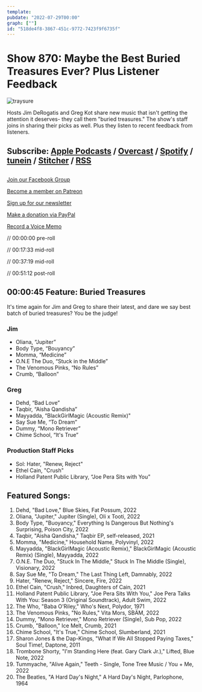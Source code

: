 ```yaml
---
template: 
pubdate: "2022-07-29T00:00"
graph: [""]
id: "518de4f8-3867-451c-9772-7423f9f6735f"
---
```






# Show 870: Maybe the Best Buried Treasures Ever? Plus Listener Feedback

![traysure](https://static.soundopinions.org/images/2022/treasure-island.jpeg)

Hosts Jim DeRogatis and Greg Kot share new music that isn't getting the attention it deserves- they call them "buried treasures." The show's staff joins in sharing their picks as well. Plus they listen to recent feedback from listeners.



## Subscribe: [Apple Podcasts](https://itunes.apple.com/us/podcast/sound-opinions/id94793843) / [Overcast](https://overcast.fm/itunes94793843/sound-opinions) / [Spotify](https://open.spotify.com/show/1kNR8YL7TBrQuRxDdS4wtU) / [tunein](https://tunein.com/podcasts/Music-Podcasts/Sound-Opinions-p60273/) / [Stitcher](http://www.stitcher.com/podcast/sound-opinions) / [RSS](https://feeds.simplecast.com/Nn6fjnB0)



## 

[Join our Facebook Group](https://bit.ly/3sivr9T)

[Become a member on Patreon](https://bit.ly/3slWZvc)

[Sign up for our newsletter](https://bit.ly/3eEvRnG)

[Make a donation via PayPal](https://bit.ly/3dmt9lU)

[Record a Voice Memo](https://bit.ly/2RyD5Ah)

// 00:00:00 pre-roll

// 00:17:33 mid-roll

// 00:37:19 mid-roll

// 00:51:12 post-roll



## 00:00:45 Feature: Buried Treasures

It's time again for Jim and Greg to share their latest, and dare we say best batch of buried treasures? You be the judge!


### Jim

- Oliana, “Jupiter”
- Body Type, “Bouyancy”
- Momma, “Medicine”
- O.N.E The Duo, “Stuck in the Middle”
- The Venomous Pinks, “No Rules”
- Crumb, “Balloon”


### Greg

- Dehd, “Bad Love”
- Taqbir, “Aisha Qandisha”
- Mayyadda, “BlackGirlMagic (Acoustic Remix)"
- Say Sue Me, “To Dream”
- Dummy, “Mono Retriever”
- Chime School, “It's True”


### Production Staff Picks

- Sol: Hater, "Renew, Reject"
- Ethel Cain, "Crush"
- Holland Patent Public Library, “Joe Pera Sits with You”



## Featured Songs:

1. Dehd, "Bad Love," Blue Skies, Fat Possum, 2022
2. Oliana, "Jupiter," Jupiter (Single), Oli x Tooti, 2022
3. Body Type, "Buoyancy," Everything Is Dangerous But Nothing's Surprising, Poison City, 2022
4. Taqbir, "Aisha Qandisha," Taqbir EP, self-released, 2021
5. Momma, "Medicine," Household Name, Polyvinyl, 2022
6. Mayyadda, "BlackGirlMagic (Acoustic Remix)," BlackGirlMagic (Acoustic Remix) (Single), Mayyadda, 2022
7. O.N.E. The Duo, "Stuck In The Middle," Stuck In The Middle (Single), Visionary, 2022
8. Say Sue Me, "To Dream," The Last Thing Left, Damnably, 2022
9. Hater, "Renew, Reject," Sincere, Fire, 2022
10. Ethel Cain, "Crush," Inbred, Daughters of Cain, 2021
11. Holland Patent Public Library, "Joe Pera Sits With You," Joe Pera Talks With You: Season 3 (Original Soundtrack), Adult Swim, 2022
12. The Who, "Baba O'Riley," Who's Next, Polydor, 1971
13. The Venomous Pinks, "No Rules," Vita Mors, SBÄM, 2022
14. Dummy, "Mono Retriever," Mono Retriever (Single), Sub Pop, 2022
15. Crumb, "Balloon," Ice Melt, Crumb, 2021
16. Chime School, "It's True," Chime School, Slumberland, 2021
17. Sharon Jones & the Dap-Kings, "What If We All Stopped Paying Taxes," Soul Time!, Daptone, 2011
18. Trombone Shorty, "I'm Standing Here (feat. Gary Clark Jr.)," Lifted, Blue Note, 2022
19. Tummyache, "Alive Again," Teeth - Single, Tone Tree Music / You + Me, 2022
20. The Beatles, "A Hard Day's Night," A Hard Day's Night, Parlophone, 1964